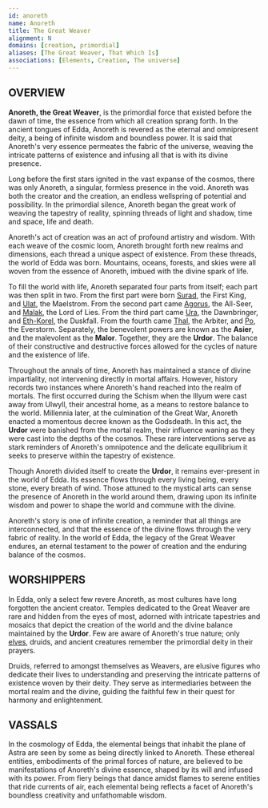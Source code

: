 ```yaml
---
id: anoreth
name: Anoreth
title: The Great Weaver
alignment: N
domains: [creation, primordial]
aliases: [The Great Weaver, That Which Is]
associations: [Elements, Creation, The universe]
---
```


## OVERVIEW

**Anoreth, the Great Weaver**, is the primordial force that existed before the dawn of time, the essence from which all creation sprang forth. In the ancient tongues of Edda, Anoreth is revered as the eternal and omnipresent deity, a being of infinite wisdom and boundless power. It is said that Anoreth's very essence permeates the fabric of the universe, weaving the intricate patterns of existence and infusing all that is with its divine presence.


Long before the first stars ignited in the vast expanse of the cosmos, there was only Anoreth, a singular, formless presence in the void. Anoreth was both the creator and the creation, an endless wellspring of potential and possibility. In the primordial silence, Anoreth began the great work of weaving the tapestry of reality, spinning threads of light and shadow, time and space, life and death.

Anoreth's act of creation was an act of profound artistry and wisdom. With each weave of the cosmic loom, Anoreth brought forth new realms and dimensions, each thread a unique aspect of existence. From these threads, the world of Edda was born. Mountains, oceans, forests, and skies were all woven from the essence of Anoreth, imbued with the divine spark of life.

To fill the world with life, Anoreth separated four parts from itself; each part was then split in two. From the first part were born [Surad](/gods/surad), the First King, and [Ulat](/gods/ulat), the Maelstrom. From the second part came [Agorus](/gods/agorus), the All-Seer, and [Malak](/gods/malak), the Lord of Lies. From the third part came [Ura](/gods/ura), the Dawnbringer, and [Eth-Korel](/gods/eth-korel), the Duskfall. From the fourth came [Thal](/gods/thal), the Arbiter, and [Po](/gods/po), the Everstorm. Separately, the benevolent powers are known as the **Asier**, and the malevolent as the **Malor**. Together, they are the **Urdor**. The balance of their constructive and destructive forces allowed for the cycles of nature and the existence of life.

Throughout the annals of time, Anoreth has maintained a stance of divine impartiality, not intervening directly in mortal affairs. However, history records two instances where Anoreth's hand reached into the realm of mortals. The first occurred during the Schism when the Illyum were cast away from Ulwyll, their ancestral home, as a means to restore balance to the world. Millennia later, at the culmination of the Great War, Anoreth enacted a momentous decree known as the Godsdeath. In this act, the **Urdor** were banished from the mortal realm, their influence waning as they were cast into the depths of the cosmos. These rare interventions serve as stark reminders of Anoreth's omnipotence and the delicate equilibrium it seeks to preserve within the tapestry of existence.

Though Anoreth divided itself to create the **Urdor**, it remains ever-present in the world of Edda. Its essence flows through every living being, every stone, every breath of wind. Those attuned to the mystical arts can sense the presence of Anoreth in the world around them, drawing upon its infinite wisdom and power to shape the world and commune with the divine.

Anoreth's story is one of infinite creation, a reminder that all things are interconnected, and that the essence of the divine flows through the very fabric of reality. In the world of Edda, the legacy of the Great Weaver endures, an eternal testament to the power of creation and the enduring balance of the cosmos.

## WORSHIPPERS

In Edda, only a select few revere Anoreth, as most cultures have long forgotten the ancient creator. Temples dedicated to the Great Weaver are rare and hidden from the eyes of most, adorned with intricate tapestries and mosaics that depict the creation of the world and the divine balance maintained by the **Urdor**. Few are aware of Anoreth's true nature; only [elves](/races/elves), druids, and ancient creatures remember the primordial deity in their prayers.

Druids, referred to amongst themselves as Weavers, are elusive figures who dedicate their lives to understanding and preserving the intricate patterns of existence woven by their deity. They serve as intermediaries between the mortal realm and the divine, guiding the faithful few in their quest for harmony and enlightenment.

## VASSALS

In the cosmology of Edda, the elemental beings that inhabit the plane of Astra are seen by some as being directly linked to Anoreth. These ethereal entities, embodiments of the primal forces of nature, are believed to be manifestations of Anoreth's divine essence, shaped by its will and infused with its power. From fiery beings that dance amidst flames to serene entities that ride currents of air, each elemental being reflects a facet of Anoreth's boundless creativity and unfathomable wisdom. 